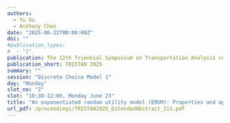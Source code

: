 ```yaml
---
authors:
  - Yu Gu
  - Anthony Chen
date: "2025-06-22T00:00:00Z"
doi: ""
#publication_types:
#  - "1"
publication: The 12th Triennial Symposium on Transportation Analysis conference
publication_short: TRISTAN 2025
summary: ""
session: "Discrete Choice Model 1"
day: "Monday"
slot_no: "2"
slot: "10:30-12:00, Monday June 23"
title: "An exponentiated random utility model (ERUM): Properties and application to bounded travel choice"
url_pdf: /proceedings/TRISTAN2025_ExtendedAbstract_211.pdf
---
```

